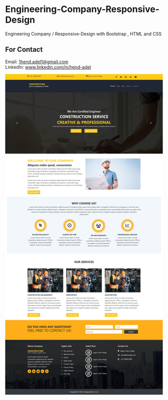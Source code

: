 # Engineering-Company-Responsive-Design
Engineering Company / Responsive-Design with Bootstrap , HTML and CSS

## For Contact
Email: 1hend.adel1@gmail.com
<br>
LinkedIn: www.linkedin.com/in/hend-adel


![alt text](images/Design.jpeg)
